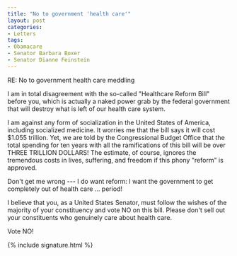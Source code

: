 ```yaml
---
title: "No to government 'health care'"
layout: post
categories:
- Letters
tags:
- Obamacare
- Senator Barbara Boxer
- Senator Dianne Feinstein
---
```


RE: No to government health care meddling

I am in total disagreement with the so-called "Healthcare Reform Bill" before you, which is actually a naked power grab by the federal government that will destroy what is left of our health care system.

I am against any form of socialization in the United States of America, including socialized medicine. It worries me that the bill says it will cost $1.055 trillion. Yet, we are told by the Congressional Budget Office that the total spending for ten years with all the ramifications of this bill will be over THREE TRILLION DOLLARS! The estimate, of course, ignores the tremendous costs in lives, suffering, and freedom if this phony "reform" is approved.

Don't get me wrong --- I do want reform: I want the government to get completely out of health care ... period!

I believe that you, as a United States Senator, must follow the wishes of the majority of your constituency and vote NO on this bill. Please don't sell out your constituents who genuinely care about health care.

Vote NO!

{% include signature.html %}
